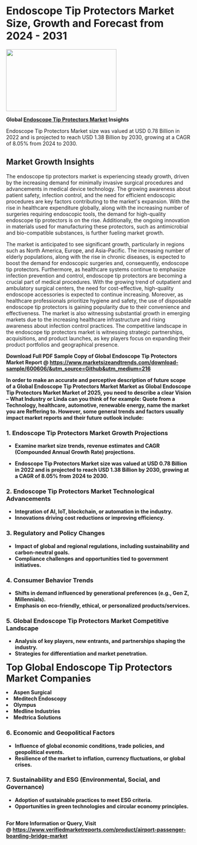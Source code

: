 <H1>Endoscope Tip Protectors Market Size, Growth and Forecast from 2024 - 2031</H1><img class="aligncenter size-medium wp-image-584254" src="https://thirdeyenews.in/wp-content/uploads/2024/09/Global-Market-Research-300x168.jpeg" alt="" width="300" height="168" /><p><strong>Global&nbsp;<a href="https://www.marketsizeandtrends.com/download-sample/600606/&amp;utm_source=Github&utm_medium=216">Endoscope Tip Protectors Market</a> Insights</strong></p><p>Endoscope Tip Protectors Market size was valued at USD 0.78 Billion in 2022 and is projected to reach USD 1.38 Billion by 2030, growing at a CAGR of 8.05% from 2024 to 2030.</p><p><h2>Market Growth Insights</h2> <p>The endoscope tip protectors market is experiencing steady growth, driven by the increasing demand for minimally invasive surgical procedures and advancements in medical device technology. The growing awareness about patient safety, infection control, and the need for efficient endoscopic procedures are key factors contributing to the market's expansion. With the rise in healthcare expenditure globally, along with the increasing number of surgeries requiring endoscopic tools, the demand for high-quality endoscope tip protectors is on the rise. Additionally, the ongoing innovation in materials used for manufacturing these protectors, such as antimicrobial and bio-compatible substances, is further fueling market growth.</p> <p><strong></strong></p> <p>The market is anticipated to see significant growth, particularly in regions such as North America, Europe, and Asia-Pacific. The increasing number of elderly populations, along with the rise in chronic diseases, is expected to boost the demand for endoscopic surgeries and, consequently, endoscope tip protectors. Furthermore, as healthcare systems continue to emphasize infection prevention and control, endoscope tip protectors are becoming a crucial part of medical procedures. With the growing trend of outpatient and ambulatory surgical centers, the need for cost-effective, high-quality endoscope accessories is expected to continue increasing. Moreover, as healthcare professionals prioritize hygiene and safety, the use of disposable endoscope tip protectors is gaining popularity due to their convenience and effectiveness. The market is also witnessing substantial growth in emerging markets due to the increasing healthcare infrastructure and rising awareness about infection control practices. The competitive landscape in the endoscope tip protectors market is witnessing strategic partnerships, acquisitions, and product launches, as key players focus on expanding their product portfolios and geographical presence. <p><strong></p><p><span class=""><strong>Download Full PDF Sample Copy of Global Endoscope Tip Protectors Market Report</strong> @ <a href="https://www.marketsizeandtrends.com/download-sample/600606/&amp;utm_source=Github&utm_medium=216" target="_blank">https://www.marketsizeandtrends.com/download-sample/600606/&amp;utm_source=Github&utm_medium=216</a></span></p><p>In order to make an accurate and perceptive description of future scope of a Global&nbsp;Endoscope Tip Protectors Market Market as Global&nbsp;Endoscope Tip Protectors Market Market of 2025, you need to describe a clear Vision &ndash; What Industry or Linda can you think of for example: Quote from a Technology, healthcare, automotive, renewable energy, name the market you are Reffering to. However, some general trends and factors usually impact market reports and their future outlook include:</p><h3>1.&nbsp;<strong>Endoscope Tip Protectors Market Growth Projections</strong></h3><ul><li>Examine market size trends, revenue estimates and CAGR (Compounded Annual Growth Rate) projections.</li><li><p>Endoscope Tip Protectors Market size was valued at USD 0.78 Billion in 2022 and is projected to reach USD 1.38 Billion by 2030, growing at a CAGR of 8.05% from 2024 to 2030.</p></li></ul><h3>2.&nbsp;<strong>Endoscope Tip Protectors Market Technological Advancements</strong></h3><ul><li>Integration of AI, IoT, blockchain, or automation in the industry.</li><li>Innovations driving cost reductions or improving efficiency.</li></ul><h3>3.&nbsp;<strong>Regulatory and Policy Changes</strong></h3><ul><li>Impact of global and regional regulations, including sustainability and carbon-neutral goals.</li><li>Compliance challenges and opportunities tied to government initiatives.</li></ul><h3>4.&nbsp;<strong>Consumer Behavior Trends</strong></h3><ul><li>Shifts in demand influenced by generational preferences (e.g., Gen Z, Millennials).</li><li>Emphasis on eco-friendly, ethical, or personalized products/services.</li></ul><h3>5.&nbsp;<strong>Global Endoscope Tip Protectors Market Competitive Landscape</strong></h3><ul><li>Analysis of key players, new entrants, and partnerships shaping the industry.</li><li>Strategies for differentiation and market penetration.</li></ul><p data-pm-slice="1 1 []"><span style="color: inherit; font-family: inherit; font-size: 25px;">Top Global Endoscope Tip Protectors Market Companies</span></p><div class="" data-test-id=""><p><li>Aspen Surgical</li><li> Meditech Endoscopy</li><li> Olympus</li><li> Medline Industries</li><li> Medtrica Solutions</li></p></div><h3>6.&nbsp;<strong>Economic and Geopolitical Factors</strong></h3><ul><li>Influence of global economic conditions, trade policies, and geopolitical events.</li><li>Resilience of the market to inflation, currency fluctuations, or global crises.</li></ul><h3>7.&nbsp;<strong>Sustainability and ESG (Environmental, Social, and Governance)</strong></h3><ul><li>Adoption of sustainable practices to meet ESG criteria.</li><li>Opportunities in green technologies and circular economy principles.</li></ul><h2><strong style="font-size: 14px;">For More Information or Query, Visit @&nbsp;</strong><a style="background-color: #ffffff; font-size: 14px;" href="https://www.marketsizeandtrends.com/report/endoscope-tip-protectors-market/" target="_blank">https://www.verifiedmarketreports.com/product/airport-passenger-boarding-bridge-market</a></h2>
